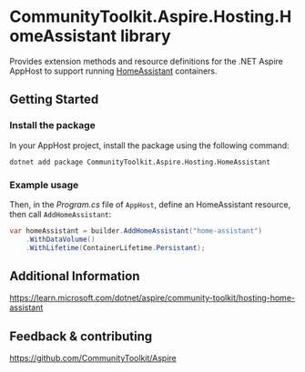 # CommunityToolkit.Aspire.Hosting.HomeAssistant library

Provides extension methods and resource definitions for the .NET Aspire AppHost to support running [HomeAssistant](https://www.home-assistant.io/) containers.

## Getting Started

### Install the package

In your AppHost project, install the package using the following command:

```dotnetcli
dotnet add package CommunityToolkit.Aspire.Hosting.HomeAssistant
```

### Example usage

Then, in the _Program.cs_ file of `AppHost`, define an HomeAssistant resource, then call `AddHomeAssistant`:

```csharp
var homeAssistant = builder.AddHomeAssistant("home-assistant")
    .WithDataVolume()
    .WithLifetime(ContainerLifetime.Persistant);
```

## Additional Information

https://learn.microsoft.com/dotnet/aspire/community-toolkit/hosting-home-assistant

## Feedback & contributing

https://github.com/CommunityToolkit/Aspire

